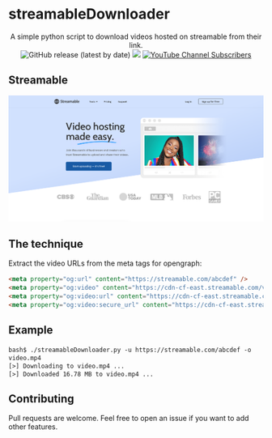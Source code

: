 # streamableDownloader

<p align="center">
    A simple python script to download videos hosted on streamable from their link.
    <br>
    <img alt="GitHub release (latest by date)" src="https://img.shields.io/github/v/release/p0dalirius/streamableDownloader">
    <a href="https://twitter.com/intent/follow?screen_name=podalirius_" title="Follow"><img src="https://img.shields.io/twitter/follow/podalirius_?label=Podalirius&style=social"></a>
    <a href="https://www.youtube.com/c/Podalirius_?sub_confirmation=1" title="Subscribe"><img alt="YouTube Channel Subscribers" src="https://img.shields.io/youtube/channel/subscribers/UCF_x5O7CSfr82AfNVTKOv_A?style=social"></a>
</p>



## Streamable

![](./.github/streamable.png)

## The technique

Extract the video URLs from the meta tags for opengraph:

```html
<meta property="og:url" content="https://streamable.com/abcdef" />
<meta property="og:video" content="https://cdn-cf-east.streamable.com/video/mp4/abcdef.mp4?Expires=1642074961&Signature=NrOSgEjyOX51sLshgTMtDEShsC97cusGrQKr87hRbJe8NNP8gobxxmqgxaFTakaM5xK6Ykw8K32DLLTbJHO9A5KeGJG2mFvjbYfVPAp07qSd93g6LsesEmqWmnEZHH7MRyAYhq4cYWtQRekFdnsn0JtWvMoAMWI4IUG3nMrkb47tsSYY5XtfYN5KzaTAzh4UrgsyzDVofCVqGYxXR1KpU35hQFtiRan5i0GfFDXfv5YqJ1davybrY3Eygcpk7WJBA6yMtv5uuN6GbWRWvsyVypXFo2kw8NNUbheGgXXHLISaQqbYowMY5NGaX3O1G6uQ7htctIIcDXw13NDggXk4CL__&Key-Pair-Id=WXADY4C7RJIBPIOFRBWM">
<meta property="og:video:url" content="https://cdn-cf-east.streamable.com/video/mp4/abcdef.mp4?Expires=1642074961&Signature=NrOSgEjyOX51sLshgTMtDEShsC97cusGrQKr87hRbJe8NNP8gobxxmqgxaFTakaM5xK6Ykw8K32DLLTbJHO9A5KeGJG2mFvjbYfVPAp07qSd93g6LsesEmqWmnEZHH7MRyAYhq4cYWtQRekFdnsn0JtWvMoAMWI4IUG3nMrkb47tsSYY5XtfYN5KzaTAzh4UrgsyzDVofCVqGYxXR1KpU35hQFtiRan5i0GfFDXfv5YqJ1davybrY3Eygcpk7WJBA6yMtv5uuN6GbWRWvsyVypXFo2kw8NNUbheGgXXHLISaQqbYowMY5NGaX3O1G6uQ7htctIIcDXw13NDggXk4CL__&Key-Pair-Id=WXADY4C7RJIBPIOFRBWM">
<meta property="og:video:secure_url" content="https://cdn-cf-east.streamable.com/video/mp4/abcdef.mp4?Expires=1642074961&Signature=NrOSgEjyOX51sLshgTMtDEShsC97cusGrQKr87hRbJe8NNP8gobxxmqgxaFTakaM5xK6Ykw8K32DLLTbJHO9A5KeGJG2mFvjbYfVPAp07qSd93g6LsesEmqWmnEZHH7MRyAYhq4cYWtQRekFdnsn0JtWvMoAMWI4IUG3nMrkb47tsSYY5XtfYN5KzaTAzh4UrgsyzDVofCVqGYxXR1KpU35hQFtiRan5i0GfFDXfv5YqJ1davybrY3Eygcpk7WJBA6yMtv5uuN6GbWRWvsyVypXFo2kw8NNUbheGgXXHLISaQqbYowMY5NGaX3O1G6uQ7htctIIcDXw13NDggXk4CL__&Key-Pair-Id=WXADY4C7RJIBPIOFRBWM">
```

## Example

```
bash$ ./streamableDownloader.py -u https://streamable.com/abcdef -o video.mp4
[>] Downloading to video.mp4 ...
[>] Downloaded 16.78 MB to video.mp4 ...
```

## Contributing

Pull requests are welcome. Feel free to open an issue if you want to add other features.
